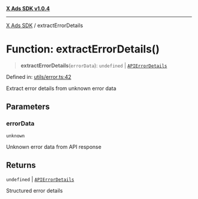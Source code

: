[**X Ads SDK v1.0.4**](../README.md)

***

[X Ads SDK](../globals.md) / extractErrorDetails

# Function: extractErrorDetails()

> **extractErrorDetails**(`errorData`): `undefined` \| [`APIErrorDetails`](../interfaces/APIErrorDetails.md)

Defined in: [utils/error.ts:42](https://github.com/kage1020/x-ads-sdk/blob/main/src/utils/error.ts#L42)

Extract error details from unknown error data

## Parameters

### errorData

`unknown`

Unknown error data from API response

## Returns

`undefined` \| [`APIErrorDetails`](../interfaces/APIErrorDetails.md)

Structured error details
